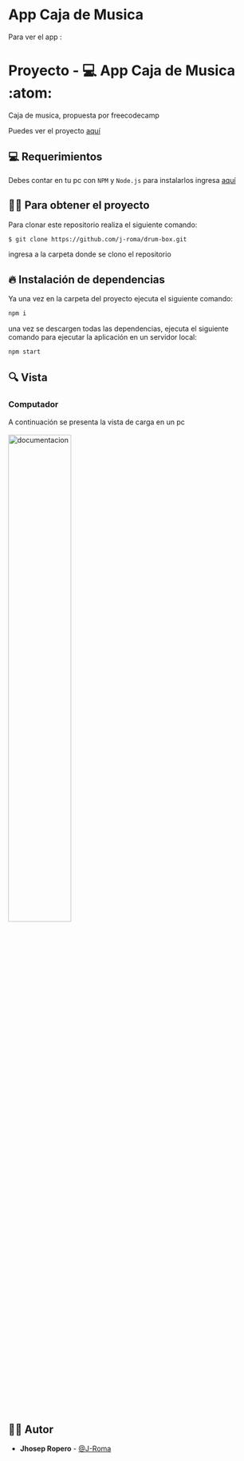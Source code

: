 # App Caja de Musica

Para ver el app : 

 # Proyecto - :computer: App Caja de Musica :atom:

Caja de musica, propuesta por freecodecamp

Puedes ver el proyecto [aquí](http://j-roma.github.io/drum-box)

## :computer: Requerimientos

Debes contar en tu pc con `NPM` y `Node.js` para instalarlos ingresa [aquí](https://nodejs.org/en/)

## :technologist: Para obtener el proyecto

Para clonar este repositorio realiza el siguiente comando:

```bash
$ git clone https://github.com/j-roma/drum-box.git 
```
ingresa a la carpeta donde se clono el repositorio

## 🔥 Instalación de dependencias

Ya una vez en la carpeta del proyecto ejecuta el siguiente comando:

```bash
npm i
```

una vez se descargen todas las dependencias, ejecuta el siguiente comando para ejecutar la aplicación en un servidor local:

```bash
npm start
```

## 🔍 Vista

### Computador
A continuación se presenta la vista de carga en un pc
<br></br>
<img src='https://i.imgur.com/ut0Rxvc.png' alt='documentacion' width=50%>

## :man_technologist: Autor

* **Jhosep Ropero**  - [@J-Roma](https://github.com/J-Roma)
